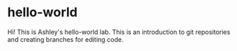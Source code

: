 # hello-world
Hi! This is Ashley's hello-world lab. This is an introduction to git repositories and creating branches for editing code.
